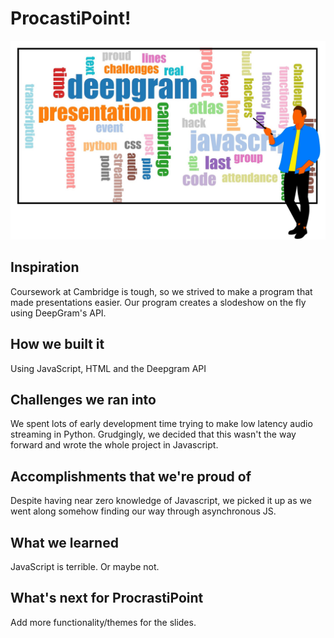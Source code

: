 # ProcastiPoint!
![Screenshot](img/usage.jpg)
## Inspiration
Coursework at Cambridge is tough, so we strived to make a program that made presentations easier. Our program creates a slodeshow on the fly using DeepGram's API.

## How we built it
Using JavaScript, HTML and the Deepgram API

## Challenges we ran into
We spent lots of early development time trying to make low latency audio streaming in Python. Grudgingly, we decided that this wasn't the way forward and wrote the whole project in Javascript.

## Accomplishments that we're proud of
Despite having near zero knowledge of Javascript, we picked it up as we went along somehow finding our way through asynchronous JS.

## What we learned
JavaScript is terrible. Or maybe not.

## What's next for ProcrastiPoint
Add more functionality/themes for the slides.
